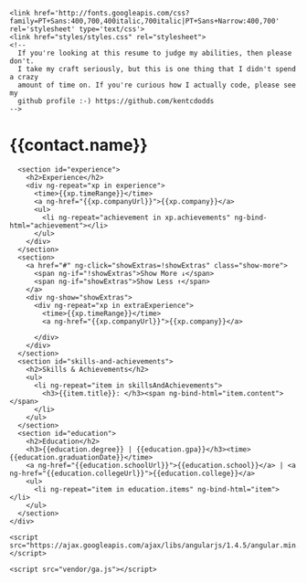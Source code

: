 <html ng-app="resume">
  <head>
    <title>Vipin Shrivatri</title>
    <meta charset="UTF-8" />
    <meta http-equiv="X-UA-Compatible" content="IE=edge,chrome=1">
    <meta name="viewport" content="width=device-width, initial-scale=1.0">
    <meta name="description" content="The resume of Kent C. Dodds" />
    <meta name="keywords" content="Kent Dodds, kentcdodds, Kent C. Dodds, web developer, frontend developer" />
    <meta name="author" content="Kent C. Dodds" />

    <link href='http://fonts.googleapis.com/css?family=PT+Sans:400,700,400italic,700italic|PT+Sans+Narrow:400,700' rel='stylesheet' type='text/css'>
    <link href="styles/styles.css" rel="stylesheet">
    <!--
      If you're looking at this resume to judge my abilities, then please don't.
      I take my craft seriously, but this is one thing that I didn't spend a crazy
      amount of time on. If you're curious how I actually code, please see my
      github profile :-) https://github.com/kentcdodds
    -->
  </head>
  <body class="ng-cloak" ng-controller="MainCtrl">
    <div id="main-container">
      <h1>{{contact.name}}</h1>
   
      <section id="experience">
        <h2>Experience</h2>
        <div ng-repeat="xp in experience">
          <time>{{xp.timeRange}}</time>
          <a ng-href="{{xp.companyUrl}}">{{xp.company}}</a>
          <ul>
            <li ng-repeat="achievement in xp.achievements" ng-bind-html="achievement"></li>
          </ul>
        </div>
      </section>
      <section>
        <a href="#" ng-click="showExtras=!showExtras" class="show-more">
          <span ng-if="!showExtras">Show More ↓</span>
          <span ng-if="showExtras">Show Less ↑</span>
        </a>
        <div ng-show="showExtras">
          <div ng-repeat="xp in extraExperience">
            <time>{{xp.timeRange}}</time>
            <a ng-href="{{xp.companyUrl}}">{{xp.company}}</a>
       
          </div>
        </div>
      </section>
      <section id="skills-and-achievements">
        <h2>Skills & Achievements</h2>
        <ul>
          <li ng-repeat="item in skillsAndAchievements">
            <h3>{{item.title}}: </h3><span ng-bind-html="item.content"></span>
          </li>
        </ul>
      </section>
      <section id="education">
        <h2>Education</h2>
        <h3>{{education.degree}} | {{education.gpa}}</h3><time>{{education.graduationDate}}</time>
        <a ng-href="{{education.schoolUrl}}">{{education.school}}</a> | <a ng-href="{{education.collegeUrl}}">{{education.college}}</a>
        <ul>
          <li ng-repeat="item in education.items" ng-bind-html="item"></li>
        </ul>
      </section>
    </div>

    <script src="https://ajax.googleapis.com/ajax/libs/angularjs/1.4.5/angular.min.js"></script>

    <script src="vendor/ga.js"></script>


  </body>
</html>
